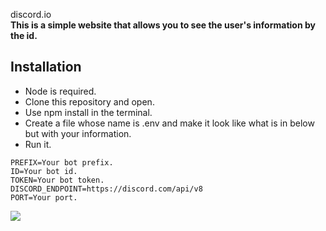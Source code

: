 discord.io </br>
**This is a simple website that allows you to see the user's information by the id.**

## Installation
- Node is required.
- Clone this repository and open.
- Use npm install in the terminal.
- Create a file whose name is .env and make it look like what is in below but with your information.
- Run it.

```
PREFIX=Your bot prefix.
ID=Your bot id.
TOKEN=Your bot token.
DISCORD_ENDPOINT=https://discord.com/api/v8
PORT=Your port.
```
<img src="https://i.imgur.com/PPCS9re.gif">
